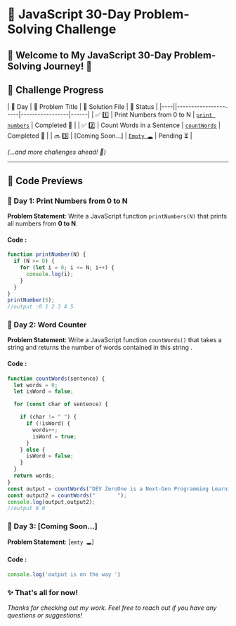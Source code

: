 # 🚀 JavaScript 30-Day Problem-Solving Challenge  

🚀 Welcome to My JavaScript 30-Day Problem-Solving Journey! 🎯  
---
## 📅 Challenge Progress  

| 🔢 Day | 📌 Problem Title     | 📂 Solution File | 📆 Status |
|----||----------------------|-----------------|------|
| ✅ 1️⃣  | Print Numbers from 0 to N | [`print numbers`](day1.js) | Completed 🎯 |
| ✅ 2️⃣  | Count Words in a Sentence | [`countWords`](countWords(day2).js) | Completed 🎯 |
| 🔜 3️⃣  | [Coming Soon...] | [`Empty 🕳️`](#) | Pending ⏳ |
 <!--
| 🔜 4️⃣  | [Coming Soon...] | [`Empty 🕳️`](#) | Pending ⏳ |
| 🔜 5️⃣  | [Coming Soon...] | [`Empty 🕳️`](#) | Pending ⏳ |
| 🔜 6️⃣  | [Coming Soon...] | [`Empty 🕳️`](#) | Pending ⏳ |
| 🔜 7️⃣  | [Coming Soon...] | [`Empty 🕳️`](#) | Pending ⏳ |
| 🔜 8️⃣  | [Coming Soon...] | [`Empty 🕳️`](#) | Pending ⏳ |
| 🔜 9️⃣  | [Coming Soon...] | [`Empty 🕳️`](#) | Pending ⏳ |
| 🔜 🔟  | [Coming Soon...] | [`Empty 🕳️`](#) | Pending ⏳ |
| 🔜 1️⃣1️⃣ | [Coming Soon...] | [`Empty 🕳️`](#) | Pending ⏳ |
| 🔜 1️⃣2️⃣ | [Coming Soon...] | [`Empty 🕳️`](#) | Pending ⏳ |
| 🔜 1️⃣3️⃣ | [Coming Soon...] | [`Empty 🕳️`](#) | Pending ⏳ |
| 🔜 1️⃣4️⃣ | [Coming Soon...] | [`Empty 🕳️`](#) | Pending ⏳ |
| 🔜 1️⃣5️⃣ | [Coming Soon...] | [`Empty 🕳️`](#) | Pending ⏳ |
| 🔜 1️⃣6️⃣ | [Coming Soon...] | [`Empty 🕳️`](#) | Pending ⏳ |
| 🔜 1️⃣7️⃣ | [Coming Soon...] | [`Empty 🕳️`](#) | Pending ⏳ |
| 🔜 1️⃣8️⃣ | [Coming Soon...] | [`Empty 🕳️`](#) | Pending ⏳ |
| 🔜 1️⃣9️⃣ | [Coming Soon...] | [`Empty 🕳️`](#) | Pending ⏳ |
| 🔜 2️⃣0️⃣ | [Coming Soon...] | [`Empty 🕳️`](#) | Pending ⏳ |
| 🔜 2️⃣1️⃣ | [Coming Soon...] | [`Empty 🕳️`](#) | Pending ⏳ |
| 🔜 2️⃣2️⃣ | [Coming Soon...] | [`Empty 🕳️`](#) | Pending ⏳ |
| 🔜 2️⃣3️⃣ | [Coming Soon...] | [`Empty 🕳️`](#) | Pending ⏳ |
| 🔜 2️⃣4️⃣ | [Coming Soon...] | [`Empty 🕳️`](#) | Pending ⏳ |
| 🔜 2️⃣5️⃣ | [Coming Soon...] | [`Empty 🕳️`](#) | Pending ⏳ |
| 🔜 2️⃣6️⃣ | [Coming Soon...] | [`Empty 🕳️`](#) | Pending ⏳ |
| 🔜 2️⃣7️⃣ | [Coming Soon...] | [`Empty 🕳️`](#) | Pending ⏳ |
| 🔜 2️⃣8️⃣ | [Coming Soon...] | [`Empty 🕳️`](#) | Pending ⏳ |
| 🔜 2️⃣9️⃣ | [Coming Soon...] | [`Empty 🕳️`](#) | Pending ⏳ |
| 🔜 3️⃣0️⃣ | [Coming Soon...] | [`Empty 🕳️`](#) | Pending ⏳ |
  -->


_(...and more challenges ahead! 💪)_  

---

## 📂 Code Previews

### 📝 Day 1: Print Numbers from 0 to N
**Problem Statement**: Write a JavaScript function `printNumbers(N)` that prints all numbers from **0 to N**.

#### Code :
```javascript
function printNumber(N) {
  if (N >= 0) {
    for (let i = 0; i <= N; i++) {
      console.log(i);
    }
  }
}
printNumber(5);
//output :0 1 2 3 4 5

```
### 📝 Day 2: Word Counter
**Problem Statement**: Write a JavaScript function `countWords()`  that takes a string and returns the number of words contained in this string .
#### Code :
```javascript
function countWords(sentence) {
  let words = 0;
  let isWord = false;

  for (const char of sentence) {

    if (char != " ") {
      if (!isWord) {
        words++;
        isWord = true;
      }
    } else {
      isWord = false;
    }
  }
  return words;
}
const output = countWords("DEV ZeroOne is a Next-Gen Programming Learning Platform.");
const output2 = countWords("       ");
console.log(output,output2);
//output 8 0
```

### 📝 Day 3: [Coming Soon...]
**Problem Statement**: [`emty 🕳️`]
#### Code :
```javascript
console.log('output is on the way ')

```
<!--  
### 📝 Day 4: [Coming Soon...]
**Problem Statement**: [`emty 🕳️`]
#### Code :
```javascript
console.log('output is on the way ')

```

### 📝 Day 5: [Coming Soon...]
**Problem Statement**: [`emty 🕳️`]
#### Code :
```javascript
console.log('output is on the way ')

```

### 📝 Day 6: [Coming Soon...]
**Problem Statement**: [`emty 🕳️`]
#### Code :
```javascript 
console.log('output is on the way ')

```

 ### 📝 Day 7: [Coming Soon...] 
 **Problem Statement**: 

 #### Code: 
```javascript  
console.log('output is on the way ')
``` 
### 📝 Day 8: [Coming Soon...] 
**Problem Statement**: 
#### Code: 
```javascript  
console.log('output is on the way ')
``` 
### 📝 Day 9: [Coming Soon...] **Problem Statement**: 
#### Code:  
```javascript  
console.log('output is on the way ')
``` 
### 📝 Day 10: [Coming Soon...] **Problem Statement**: 
#### Code:  
```javascript  
console.log('output is on the way ')
``` 
### 📝 Day 11: [Coming Soon...] **Problem Statement**: 
#### Code:  
```javascript  
console.log('output is on the way ')
``` 
### 📝 Day 12: [Coming Soon...] **Problem Statement**: 
#### Code:  
```javascript  
console.log('output is on the way ')
``` 
### 📝 Day 13: [Coming Soon...] **Problem Statement**: 
#### Code:  
```javascript  
console.log('output is on the way ')
``` 
### 📝 Day 14: [Coming Soon...] **Problem Statement**: 
#### Code:  
```javascript  
console.log('output is on the way ')
``` 
### 📝 Day 15: [Coming Soon...] **Problem Statement**: 
#### Code:  
```javascript  
console.log('output is on the way ')
``` 
### 📝 Day 16: [Coming Soon...] **Problem Statement**: 
#### Code:  
```javascript  
console.log('output is on the way ')
``` 
### 📝 Day 17: [Coming Soon...] **Problem Statement**: 
#### Code:  
```javascript  
console.log('output is on the way ')
``` 
### 📝 Day 18: [Coming Soon...] **Problem Statement**: 
#### Code:  
```javascript  
console.log('output is on the way ')
``` 
### 📝 Day 19: [Coming Soon...] **Problem Statement**: 
#### Code:  
```javascript  
console.log('output is on the way ')
``` 
### 📝 Day 20: [Coming Soon...] **Problem Statement**: 
#### Code:  
```javascript  
console.log('output is on the way ')
``` 
### 📝 Day 21: [Coming Soon...] **Problem Statement**: 
#### Code:  
```javascript  
console.log('output is on the way ')
``` 
### 📝 Day 22: [Coming Soon...] **Problem Statement**: 
#### Code:  
```javascript  
console.log('output is on the way ')
``` 
### 📝 Day 23: [Coming Soon...] **Problem Statement**: 
#### Code:  
```javascript  
console.log('output is on the way ')
``` 
### 📝 Day 24: [Coming Soon...] **Problem Statement**: 
#### Code:  
```javascript  
console.log('output is on the way ')
``` 
### 📝 Day 25: [Coming Soon...] **Problem Statement**: 
#### Code:  
```javascript  
console.log('output is on the way ')
``` 
### 📝 Day 26: [Coming Soon...] **Problem Statement**: 
#### Code:  
```javascript  
console.log('output is on the way ')
``` 
### 📝 Day 27: [Coming Soon...] **Problem Statement**: 
#### Code:  
```javascript  
console.log('output is on the way ')
``` 
### 📝 Day 28: [Coming Soon...] **Problem Statement**: 
#### Code:  
```javascript  
console.log('output is on the way ')
``` 
### 📝 Day 29: [Coming Soon...] **Problem Statement**: 
#### Code:  
```javascript  
console.log('output is on the way ')
``` 
### 📝 Day 30: [Coming Soon...] **Problem Statement**: 
#### Code:  
```javascript  
console.log('output is on the way ')
``` 
-->
### ✨ That's all for now!

*Thanks for checking out my work. Feel free to reach out if you have any questions or suggestions!*
